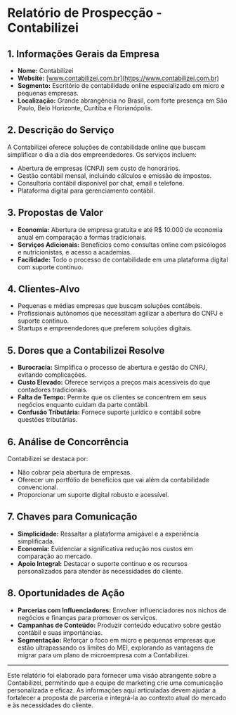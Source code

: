 # Relatório de Prospecção - Contabilizei

## 1. Informações Gerais da Empresa
- **Nome:** Contabilizei
- **Website:** [www.contabilizei.com.br](https://www.contabilizei.com.br)
- **Segmento:** Escritório de contabilidade online especializado em micro e pequenas empresas.
- **Localização:** Grande abrangência no Brasil, com forte presença em São Paulo, Belo Horizonte, Curitiba e Florianópolis.

## 2. Descrição do Serviço
A Contabilizei oferece soluções de contabilidade online que buscam simplificar o dia a dia dos empreendedores. Os serviços incluem:
- Abertura de empresas (CNPJ) sem custo de honorários.
- Gestão contábil mensal, incluindo cálculos e emissão de impostos.
- Consultoria contábil disponível por chat, email e telefone.
- Plataforma digital para gerenciamento contábil.

## 3. Propostas de Valor
- **Economia:** Abertura de empresa gratuita e até R$ 10.000 de economia anual em comparação a formas tradicionais.
- **Serviços Adicionais:** Benefícios como consultas online com psicólogos e nutricionistas, e acesso a academias.
- **Facilidade:** Todo o processo de contabilidade em uma plataforma digital com suporte contínuo.

## 4. Clientes-Alvo
- Pequenas e médias empresas que buscam soluções contábeis.
- Profissionais autônomos que necessitam agilizar a abertura do CNPJ e suporte contínuo.
- Startups e empreendedores que preferem soluções digitais.

## 5. Dores que a Contabilizei Resolve
- **Burocracia:** Simplifica o processo de abertura e gestão do CNPJ, evitando complicações.
- **Custo Elevado:** Oferece serviços a preços mais acessíveis do que contadores tradicionais.
- **Falta de Tempo:** Permite que os clientes se concentrem em seus negócios enquanto cuidam da parte contábil.
- **Confusão Tributária:** Fornece suporte jurídico e contábil sobre questões tributárias.

## 6. Análise de Concorrência
Contabilizei se destaca por:
- Não cobrar pela abertura de empresas.
- Oferecer um portfólio de benefícios que vai além da contabilidade convencional.
- Proporcionar um suporte digital robusto e acessível.

## 7. Chaves para Comunicação
- **Simplicidade:** Ressaltar a plataforma amigável e a experiência simplificada.
- **Economia:** Evidenciar a significativa redução nos custos em comparação ao mercado.
- **Apoio Integral:** Destacar o suporte contínuo e os recursos personalizados para atender às necessidades do cliente.

## 8. Oportunidades de Ação
- **Parcerias com Influenciadores:** Envolver influenciadores nos nichos de negócios e finanças para promover os serviços.
- **Campanhas de Conteúdo:** Produzir conteúdo educativo sobre gestão contábil e suas importâncias.
- **Segmentação:** Reforçar o foco em micro e pequenas empresas que estão ultrapassando os limites do MEI, explorando as vantagens de migrar para um plano de microempresa com a Contabilizei.

---

Este relatório foi elaborado para fornecer uma visão abrangente sobre a Contabilizei, permitindo que a equipe de marketing crie uma comunicação personalizada e eficaz. As informações aqui articuladas devem ajudar a fortalecer a proposta de parceria e integrá-la ao contexto atual do mercado e às necessidades do cliente.